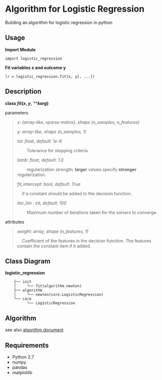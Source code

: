 # Algorithm for Logistic Regression

Building an algorithm for logistic regression in python

## Usage

**Import Module**

```
import logistic_regression
```

**Fit variables x and outcome y**

```
lr = logistic_regression.fit(x, y[, ...])
```

## Description

**class *fit*(*x*, *y*,** *****karg*)** 

 parameters
> *x: {array-like, sparse matrix}, shape (n_samples, n_features)*
>
> *y: array-like, shape (n_samples, 1)*
> 
> *tol: float, default: 1e-8*
>
>&nbsp; &nbsp; &nbsp; &nbsp; Tolerance for stopping criteria.
>
> *lamb: float, default: 1.0*
>
>&nbsp; &nbsp; &nbsp; &nbsp; regularization strength; **larger** values specify **stronger** regularization.
>
> *fit_intercept: bool, default: True*
> 
>&nbsp; &nbsp; if a constant should be added to the decision function.
>
> *iter_lim : int, default: 100*
>
>&nbsp; &nbsp; &nbsp; &nbsp; Maximum number of iterations taken for the solvers to converge.

 attributes
> *weight: array, shape (n_features, 1)*
>
> &nbsp; &nbsp; Coefficient of the features in the decision function. The features contain the constant item  if it added.

## Class Diagram


**logistic_regression**
```
    ├── init 
    │     └── fit(algorithm.newton)
    ├── algorithm
    │     └── newton(core.LogisticRegression)
    └── core
          └── LogisticRegression
```
## Algorithm
see also <a href="algorithm_doc.ipynb">algorithm document</a>

## Requirements
* Python 2.7
* numpy
* pandas
* matplotlib

